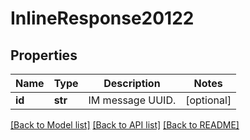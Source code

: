 # InlineResponse20122

## Properties
Name | Type | Description | Notes
------------ | ------------- | ------------- | -------------
**id** | **str** | IM message UUID. | [optional] 

[[Back to Model list]](../README.md#documentation-for-models) [[Back to API list]](../README.md#documentation-for-api-endpoints) [[Back to README]](../README.md)

